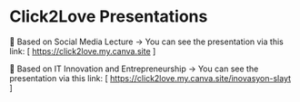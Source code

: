 # Click2Love Presentations

🎯 Based on Social Media Lecture -> You can see the presentation via this link: [ https://click2love.my.canva.site ]

🎯 Based on IT Innovation and Entrepreneurship -> You can see the presentation via this link: [ https://click2love.my.canva.site/inovasyon-slayt ]

